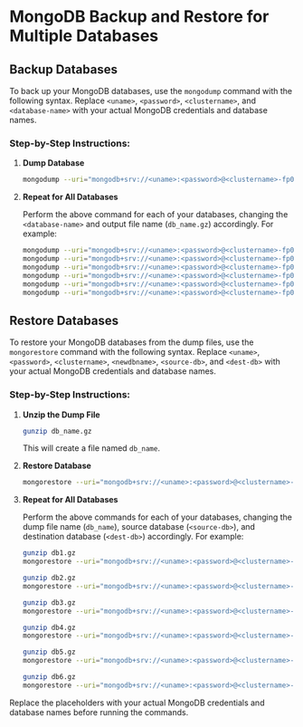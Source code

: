 # MongoDB Backup and Restore for Multiple Databases

## Backup Databases

To back up your MongoDB databases, use the `mongodump` command with the following syntax. Replace `<uname>`, `<password>`, `<clustername>`, and `<database-name>` with your actual MongoDB credentials and database names.

### Step-by-Step Instructions:

1. **Dump Database**

    ```sh
    mongodump --uri="mongodb+srv://<uname>:<password>@<clustername>-fp0zz.mongodb.net/<database-name>?retryWrites=true" --archive | gzip > db_name.gz
    ```

2. **Repeat for All Databases**

    Perform the above command for each of your databases, changing the `<database-name>` and output file name (`db_name.gz`) accordingly. For example:

    ```sh
    mongodump --uri="mongodb+srv://<uname>:<password>@<clustername>-fp0zz.mongodb.net/db1?retryWrites=true" --archive | gzip > db1.gz
    mongodump --uri="mongodb+srv://<uname>:<password>@<clustername>-fp0zz.mongodb.net/db2?retryWrites=true" --archive | gzip > db2.gz
    mongodump --uri="mongodb+srv://<uname>:<password>@<clustername>-fp0zz.mongodb.net/db3?retryWrites=true" --archive | gzip > db3.gz
    mongodump --uri="mongodb+srv://<uname>:<password>@<clustername>-fp0zz.mongodb.net/db4?retryWrites=true" --archive | gzip > db4.gz
    mongodump --uri="mongodb+srv://<uname>:<password>@<clustername>-fp0zz.mongodb.net/db5?retryWrites=true" --archive | gzip > db5.gz
    mongodump --uri="mongodb+srv://<uname>:<password>@<clustername>-fp0zz.mongodb.net/db6?retryWrites=true" --archive | gzip > db6.gz
    ```

## Restore Databases

To restore your MongoDB databases from the dump files, use the `mongorestore` command with the following syntax. Replace `<uname>`, `<password>`, `<clustername>`, `<newdbname>`, `<source-db>`, and `<dest-db>` with your actual MongoDB credentials and database names.

### Step-by-Step Instructions:

1. **Unzip the Dump File**

    ```sh
    gunzip db_name.gz
    ```

    This will create a file named `db_name`.

2. **Restore Database**

    ```sh
    mongorestore --uri="mongodb+srv://<uname>:<password>@<clustername>-fp0zz.mongodb.net/<newdbname>?retryWrites=true" --archive=db_name --nsInclude="<source-db>.*" --nsFrom="<source-db>.*" --nsTo="<dest-db>.*"
    ```

3. **Repeat for All Databases**

    Perform the above commands for each of your databases, changing the dump file name (`db_name`), source database (`<source-db>`), and destination database (`<dest-db>`) accordingly. For example:

    ```sh
    gunzip db1.gz
    mongorestore --uri="mongodb+srv://<uname>:<password>@<clustername>-fp0zz.mongodb.net/newdb1?retryWrites=true" --archive=db1 --nsInclude="db1.*" --nsFrom="db1.*" --nsTo="newdb1.*"

    gunzip db2.gz
    mongorestore --uri="mongodb+srv://<uname>:<password>@<clustername>-fp0zz.mongodb.net/newdb2?retryWrites=true" --archive=db2 --nsInclude="db2.*" --nsFrom="db2.*" --nsTo="newdb2.*"

    gunzip db3.gz
    mongorestore --uri="mongodb+srv://<uname>:<password>@<clustername>-fp0zz.mongodb.net/newdb3?retryWrites=true" --archive=db3 --nsInclude="db3.*" --nsFrom="db3.*" --nsTo="newdb3.*"

    gunzip db4.gz
    mongorestore --uri="mongodb+srv://<uname>:<password>@<clustername>-fp0zz.mongodb.net/newdb4?retryWrites=true" --archive=db4 --nsInclude="db4.*" --nsFrom="db4.*" --nsTo="newdb4.*"

    gunzip db5.gz
    mongorestore --uri="mongodb+srv://<uname>:<password>@<clustername>-fp0zz.mongodb.net/newdb5?retryWrites=true" --archive=db5 --nsInclude="db5.*" --nsFrom="db5.*" --nsTo="newdb5.*"

    gunzip db6.gz
    mongorestore --uri="mongodb+srv://<uname>:<password>@<clustername>-fp0zz.mongodb.net/newdb6?retryWrites=true" --archive=db6 --nsInclude="db6.*" --nsFrom="db6.*" --nsTo="newdb6.*"
    ```

Replace the placeholders with your actual MongoDB credentials and database names before running the commands.
